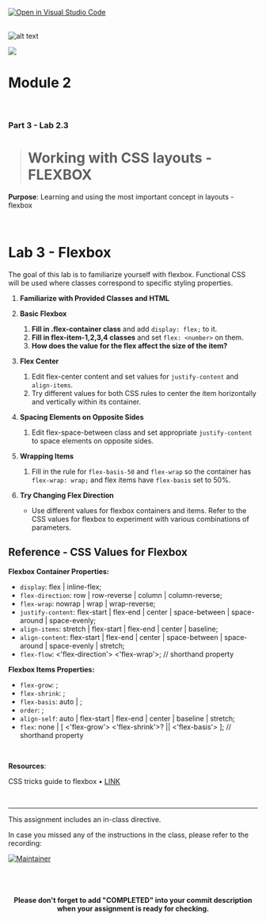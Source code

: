 [![Open in Visual Studio Code](https://classroom.github.com/assets/open-in-vscode-718a45dd9cf7e7f842a935f5ebbe5719a5e09af4491e668f4dbf3b35d5cca122.svg)](https://classroom.github.com/online_ide?assignment_repo_id=12946144&assignment_repo_type=AssignmentRepo)
</br>
<br/>

![alt text](https://x4w8f4y8.rocketcdn.me/wp-content/uploads/2020/05/iod_h_tp_white_c.png)

<!-- _class: lead -->

![](./images/iod.png)

# Module 2

<br/>

### Part 3 - Lab 2.3

> # Working with CSS layouts - FLEXBOX

**Purpose**:
Learning and using the most important concept in layouts - flexbox

<br/>

# Lab 3 - Flexbox

The goal of this lab is to familiarize yourself with flexbox. Functional CSS will be used where classes correspond to specific styling properties.

1. **Familiarize with Provided Classes and HTML**

2. **Basic Flexbox**
    1. **Fill in .flex-container class** and add `display: flex;` to it.
    2. **Fill in flex-item-1,2,3,4 classes** and set `flex: <number>` on them.
    3. **How does the value for the flex affect the size of the item?**

3. **Flex Center**
    1. Edit flex-center content and set values for `justify-content` and `align-items`.
    2. Try different values for both CSS rules to center the item horizontally and vertically within its container.

4. **Spacing Elements on Opposite Sides**
    1. Edit flex-space-between class and set appropriate `justify-content` to space elements on opposite sides.

5. **Wrapping Items**
    1. Fill in the rule for `flex-basis-50` and `flex-wrap` so the container has `flex-wrap: wrap;` and flex items have `flex-basis` set to 50%.

6. **Try Changing Flex Direction**
    - Use different values for flexbox containers and items. Refer to the CSS values for flexbox to experiment with various combinations of parameters.

## Reference - CSS Values for Flexbox

**Flexbox Container Properties:**
- `display`: flex | inline-flex;
- `flex-direction`: row | row-reverse | column | column-reverse;
- `flex-wrap`: nowrap | wrap | wrap-reverse;
- `justify-content`: flex-start | flex-end | center | space-between | space-around | space-evenly;
- `align-items`: stretch | flex-start | flex-end | center | baseline;
- `align-content`: flex-start | flex-end | center | space-between | space-around | space-evenly | stretch;
- `flex-flow`: <'flex-direction'> <'flex-wrap'>; // shorthand property

**Flexbox Items Properties:**
- `flex-grow`: <number>;
- `flex-shrink`: <number>;
- `flex-basis`: auto | <width>;
- `order`: <number>;
- `align-self`: auto | flex-start | flex-end | center | baseline | stretch;
- `flex`: none | [ <'flex-grow'> <'flex-shrink'>? || <'flex-basis'> ]; // shorthand property 


<br/>

  **Resources**: 
  
  CSS tricks guide to flexbox
  • [LINK](https://css-tricks.com/snippets/css/a-guide-to-flexbox/)

<br/>

<hr>

This assignment includes an in-class directive.

In case you missed any of the instructions in the class, please refer to the recording:

[![Maintainer](https://custom-icon-badges.demolab.com/badge/-ZOOM%20CLASS%20RECORDING-gold?style=for-the-badge&logo=google-logo&logoColor=black)](https://docs.google.com/spreadsheets/d/1ToABwZF6np66kwIxg-qORVwkW-G__6FBbsPHdmH6rOA/edit#gid=0{:target="_blank})


<br/>
<br/>

<html>
  <div align='center'>
    <h4>Please don't forget to add "<b>COMPLETED</b>" into your commit description when your assignment is ready for checking.</h4>
  </div>
</html>

<br/>
<br/>
<br/>


